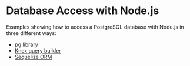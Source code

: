 # Database Access with Node.js

Examples showing how to access a PostgreSQL database with Node.js in three different ways:

- [pg library](https://node-postgres.com)
- [Knex query builder](http://knexjs.org)
- [Sequelize ORM](https://sequelize.org)
